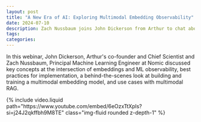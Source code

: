 ```yaml
---
layout: post
title: "A New Era of AI: Exploring Multimodal Embedding Observability"
date: 2024-07-10
description: Zach Nussbaum joins John Dickerson from Arthur to chat about multimodality
tags:
categories:
---
```


In this webinar, John Dickerson, Arthur's co-founder and Chief Scientist and Zach Nussbaum, Principal Machine Learning Engineer at Nomic discussed key concepts at the intersection of embeddings and ML observability, best practices for implementation, a behind-the-scenes look at building and training a multimodal embedding model, and use cases with multimodal RAG.

<div class="row mt-3">
    <div class="col-sm mt-3 mt-md-0">
        {% include video.liquid path="https://www.youtube.com/embed/6eOzxTtXpls?si=j24J2qkffbh9M8TE" class="img-fluid rounded z-depth-1" %}
    </div>
</div>
